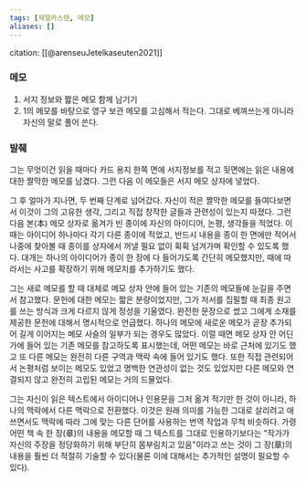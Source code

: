 ```yaml
---
tags: [제텔카스텐, 메모]
aliases: []
---
```

citation: [[@arenseuJetelkaseuten2021]]

### 메모
1. 서지 정보와 짧은 메모 함께 남기기
2. 1의 메모를 바탕으로 영구 보관 메모를 고심해서 적는다. 그대로 베껴쓰는게 아니라 자신의 말로 풀어 쓴다.

### 발췌
그는 무엇이건 읽을 때마다 카드 용지 한쪽 면에 서지정보를 적고 뒷면에는 읽은 내용에 대한 짤막한 메모를 남겼다. 그런 다음 이 메모들은 서지 메모 상자에 넣었다.

그 후 얼마가 지나면, 두 번째 단계로 넘어갔다. 자신이 적은 짤막한 메모를 들여다보면서 이것이 그의 고유한 생각, 그리고 직접 창작한 글들과 관련성이 있는지 따졌다. 그런 다음 본(本) 메모 상자로 옮겨가 빈 종이에 자신의 아이디어, 논평, 생각들을 적었다. 이 때는 아이디어 하나마다 각기 다른 종이에 적었고, 반드시 내용을 종이 한 면에만 적어서 나중에 찾아볼 때 종이를 상자에서 꺼낼 필요 없이 휙휙 넘겨가며 확인할 수 있도록 했다. 대개는 하나의 아이디어가 종이 한 장에 다 들어가도록 간단히 메모했지만, 때에 따라서는 사고를 확장하기 위해 메모지를 추가하기도 했다.

그는 새로 메모를 할 때 대체로 메모 상자 안에 들어 있는 기존의 메모들에 눈길을 주면서 참고했다. 문헌에 대한 메모는 짧은 분량이었지만, 그가 저서를 집필할 때 최종 원고를 쓰는 방식과 크게 다르지 않게 정성을 기울였다. 완전한 문장으로 썼고 그에게 소재를 제공한 문헌에 대해서 명시적으로 언급했다. 하나의 메모에 새로운 메모가 곧장 추가되어 길게 이어지는 메모 사슬의 일부가 되는 경우도 많았다. 이럴 때면 메모 상자 안 어딘가에 들어 있는 기존 메모를 참고하도록 표시했는데, 어떤 메모는 바로 근처에 있기도 했고 또 다른 메모는 완전히 다른 구역과 맥락 속에 들어 있기도 했다. 또한 직접 관련되어서 논평처럼 보이는 메모도 있었고 명백한 연관성이 없는 것도 있었지만 다른 메모와 연결되지 않고 완전히 고립된 메모는 거의 드물었다.

그는 자신이 읽은 텍스트에서 아이디어나 인용문을 그저 옮겨 적기만 한 것이 아니라, 하나의 맥락에서 다른 맥락으로 전환했다. 이것은 원래 의미를 가능한 그대로 살리려고 애쓰면서도 맥락에 따라 그에 맞는 다른 단어를 사용하는 번역 작업과 무척 비슷하다. 가령 어떤 책 속 한 장(章)의 내용을 메모할 때 그 텍스트를 그대로 인용하기보다는 "작가가 자신의 주장을 정당화하기 위해 부단히 몸부림치고 있음"이라고 쓰는 것이 그 장(章)의 내용을 훨씬 더 적절히 기술할 수 있다(물론 이에 대해서는 추가적인 설명이 필요할 수 있다).